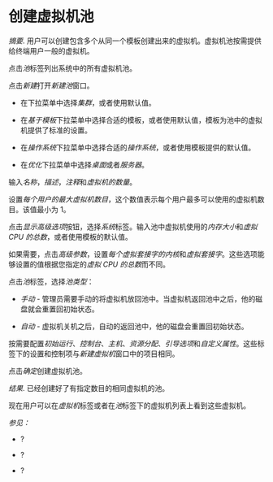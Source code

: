 # 创建虚拟机池

*摘要*.
用户可以创建包含多个从同一个模板创建出来的虚拟机。虚拟机池按需提供给终端用户一般的虚拟机。

点击*池*标签列出系统中的所有虚拟机池。

点击*新建*打开*新建池*窗口。

-   在下拉菜单中选择*集群*，或者使用默认值。

-   在*基于模板*下拉菜单中选择合适的模板，或者使用默认值，模板为池中的虚拟机提供了标准的设置。

-   在*操作系统*下拉菜单中选择合适的*操作系统*，或者使用模板提供的默认值。

-   在*优化*下拉菜单中选择*桌面*或者*服务器*。

输入*名称*，*描述*，*注释*和*虚拟机的数量*。

设置*每个用户的最大虚拟机数目*，这个数值表示每个用户最多可以使用的虚拟机数目。该值最小为
1。

点击*显示高级选项*按钮，选择*系统*标签。输入池中虚拟机使用的*内存大小*和*虚拟
CPU 的总数*，或者使用模板的默认值。

如果需要，点击*高级参数*，设置*每个虚拟套接字的内核*和*虚拟套接字*。这些选项能够设置的值根据您指定的*虚拟
CPU 的总数*而不同。

点击*池*标签，选择*池类型*：

-   *手动* -
    管理员需要手动的将虚拟机放回池中。当虚拟机返回池中之后，他的磁盘就会重置回初始状态。

-   *自动* - 虚拟机关机之后，自动的返回池中，他的磁盘会重置回初始状态。

按需要配置*初始运行*、*控制台*、*主机*、*资源分配*、*引导选项*和*自定义属性*。这些标签下的设置和控制项与*新建虚拟机*窗口中的项目相同。

点击*确定*创建虚拟机池。

*结果*.
已经创建好了有指定数目的相同虚拟机的池。

现在用户可以在*虚拟机*标签或者在*池*标签下的虚拟机列表上看到这些虚拟机。

*参见：*

-   ?

-   ?

-   ?
